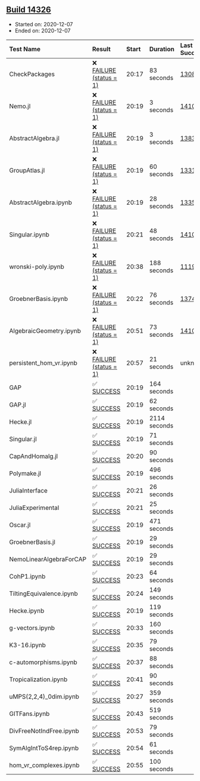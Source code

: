 ## [Build 14326](https://oscarci.mathematik.uni-kl.de/job/oscar/14326/)

* Started on: 2020-12-07
* Ended on: 2020-12-07

| Test Name    | Result | Start | Duration | Last Success | First Failure |
|:-------------|:-------|:------|:---------|:-------------|:--------------|
| CheckPackages | ❌ [FAILURE (status = 1)](https://oscarci.mathematik.uni-kl.de/job/oscar/14326/artifact/logs/build-14326/CheckPackages.log) | 20:17 | 83 seconds | [13085](https://oscarci.mathematik.uni-kl.de/job/oscar/13085/) | [13086](https://oscarci.mathematik.uni-kl.de/job/oscar/13086/) |
| Nemo.jl | ❌ [FAILURE (status = 1)](https://oscarci.mathematik.uni-kl.de/job/oscar/14326/artifact/logs/build-14326/Nemo.jl.log) | 20:19 | 3 seconds | [14101](https://oscarci.mathematik.uni-kl.de/job/oscar/14101/) | [14102](https://oscarci.mathematik.uni-kl.de/job/oscar/14102/) |
| AbstractAlgebra.jl | ❌ [FAILURE (status = 1)](https://oscarci.mathematik.uni-kl.de/job/oscar/14326/artifact/logs/build-14326/AbstractAlgebra.jl.log) | 20:19 | 3 seconds | [13837](https://oscarci.mathematik.uni-kl.de/job/oscar/13837/) | [13838](https://oscarci.mathematik.uni-kl.de/job/oscar/13838/) |
| GroupAtlas.jl | ❌ [FAILURE (status = 1)](https://oscarci.mathematik.uni-kl.de/job/oscar/14326/artifact/logs/build-14326/GroupAtlas.jl.log) | 20:19 | 60 seconds | [13311](https://oscarci.mathematik.uni-kl.de/job/oscar/13311/) | [13312](https://oscarci.mathematik.uni-kl.de/job/oscar/13312/) |
| AbstractAlgebra.ipynb | ❌ [FAILURE (status = 1)](https://oscarci.mathematik.uni-kl.de/job/oscar/14326/artifact/logs/build-14326/AbstractAlgebra.ipynb.log) | 20:19 | 28 seconds | [13355](https://oscarci.mathematik.uni-kl.de/job/oscar/13355/) | [13356](https://oscarci.mathematik.uni-kl.de/job/oscar/13356/) |
| Singular.ipynb | ❌ [FAILURE (status = 1)](https://oscarci.mathematik.uni-kl.de/job/oscar/14326/artifact/logs/build-14326/Singular.ipynb.log) | 20:21 | 48 seconds | [14101](https://oscarci.mathematik.uni-kl.de/job/oscar/14101/) | [14102](https://oscarci.mathematik.uni-kl.de/job/oscar/14102/) |
| wronski-poly.ipynb | ❌ [FAILURE (status = 1)](https://oscarci.mathematik.uni-kl.de/job/oscar/14326/artifact/logs/build-14326/wronski-poly.ipynb.log) | 20:38 | 188 seconds | [11192](https://oscarci.mathematik.uni-kl.de/job/oscar/11192/) | [11193](https://oscarci.mathematik.uni-kl.de/job/oscar/11193/) |
| GroebnerBasis.ipynb | ❌ [FAILURE (status = 1)](https://oscarci.mathematik.uni-kl.de/job/oscar/14326/artifact/logs/build-14326/GroebnerBasis.ipynb.log) | 20:22 | 76 seconds | [13748](https://oscarci.mathematik.uni-kl.de/job/oscar/13748/) | [13749](https://oscarci.mathematik.uni-kl.de/job/oscar/13749/) |
| AlgebraicGeometry.ipynb | ❌ [FAILURE (status = 1)](https://oscarci.mathematik.uni-kl.de/job/oscar/14326/artifact/logs/build-14326/AlgebraicGeometry.ipynb.log) | 20:51 | 73 seconds | [14101](https://oscarci.mathematik.uni-kl.de/job/oscar/14101/) | [14102](https://oscarci.mathematik.uni-kl.de/job/oscar/14102/) |
| persistent_hom_vr.ipynb | ❌ [FAILURE (status = 1)](https://oscarci.mathematik.uni-kl.de/job/oscar/14326/artifact/logs/build-14326/persistent_hom_vr.ipynb.log) | 20:57 | 21 seconds | unknown | unknown |
| GAP | ✅ [SUCCESS](https://oscarci.mathematik.uni-kl.de/job/oscar/14326/artifact/logs/build-14326/GAP.log) | 20:19 | 164 seconds |  |  |
| GAP.jl | ✅ [SUCCESS](https://oscarci.mathematik.uni-kl.de/job/oscar/14326/artifact/logs/build-14326/GAP.jl.log) | 20:19 | 62 seconds |  |  |
| Hecke.jl | ✅ [SUCCESS](https://oscarci.mathematik.uni-kl.de/job/oscar/14326/artifact/logs/build-14326/Hecke.jl.log) | 20:19 | 2114 seconds |  |  |
| Singular.jl | ✅ [SUCCESS](https://oscarci.mathematik.uni-kl.de/job/oscar/14326/artifact/logs/build-14326/Singular.jl.log) | 20:19 | 71 seconds |  |  |
| CapAndHomalg.jl | ✅ [SUCCESS](https://oscarci.mathematik.uni-kl.de/job/oscar/14326/artifact/logs/build-14326/CapAndHomalg.jl.log) | 20:20 | 90 seconds |  |  |
| Polymake.jl | ✅ [SUCCESS](https://oscarci.mathematik.uni-kl.de/job/oscar/14326/artifact/logs/build-14326/Polymake.jl.log) | 20:19 | 496 seconds |  |  |
| JuliaInterface | ✅ [SUCCESS](https://oscarci.mathematik.uni-kl.de/job/oscar/14326/artifact/logs/build-14326/JuliaInterface.log) | 20:21 | 26 seconds |  |  |
| JuliaExperimental | ✅ [SUCCESS](https://oscarci.mathematik.uni-kl.de/job/oscar/14326/artifact/logs/build-14326/JuliaExperimental.log) | 20:21 | 25 seconds |  |  |
| Oscar.jl | ✅ [SUCCESS](https://oscarci.mathematik.uni-kl.de/job/oscar/14326/artifact/logs/build-14326/Oscar.jl.log) | 20:19 | 471 seconds |  |  |
| GroebnerBasis.jl | ✅ [SUCCESS](https://oscarci.mathematik.uni-kl.de/job/oscar/14326/artifact/logs/build-14326/GroebnerBasis.jl.log) | 20:19 | 29 seconds |  |  |
| NemoLinearAlgebraForCAP | ✅ [SUCCESS](https://oscarci.mathematik.uni-kl.de/job/oscar/14326/artifact/logs/build-14326/NemoLinearAlgebraForCAP.log) | 20:19 | 29 seconds |  |  |
| CohP1.ipynb | ✅ [SUCCESS](https://oscarci.mathematik.uni-kl.de/job/oscar/14326/artifact/logs/build-14326/CohP1.ipynb.log) | 20:23 | 64 seconds |  |  |
| TiltingEquivalence.ipynb | ✅ [SUCCESS](https://oscarci.mathematik.uni-kl.de/job/oscar/14326/artifact/logs/build-14326/TiltingEquivalence.ipynb.log) | 20:24 | 149 seconds |  |  |
| Hecke.ipynb | ✅ [SUCCESS](https://oscarci.mathematik.uni-kl.de/job/oscar/14326/artifact/logs/build-14326/Hecke.ipynb.log) | 20:19 | 119 seconds |  |  |
| g-vectors.ipynb | ✅ [SUCCESS](https://oscarci.mathematik.uni-kl.de/job/oscar/14326/artifact/logs/build-14326/g-vectors.ipynb.log) | 20:33 | 160 seconds |  |  |
| K3-16.ipynb | ✅ [SUCCESS](https://oscarci.mathematik.uni-kl.de/job/oscar/14326/artifact/logs/build-14326/K3-16.ipynb.log) | 20:35 | 79 seconds |  |  |
| c-automorphisms.ipynb | ✅ [SUCCESS](https://oscarci.mathematik.uni-kl.de/job/oscar/14326/artifact/logs/build-14326/c-automorphisms.ipynb.log) | 20:37 | 88 seconds |  |  |
| Tropicalization.ipynb | ✅ [SUCCESS](https://oscarci.mathematik.uni-kl.de/job/oscar/14326/artifact/logs/build-14326/Tropicalization.ipynb.log) | 20:41 | 90 seconds |  |  |
| uMPS(2,2,4)_0dim.ipynb | ✅ [SUCCESS](https://oscarci.mathematik.uni-kl.de/job/oscar/14326/artifact/logs/build-14326/uMPS-2-2-4-_0dim.ipynb.log) | 20:27 | 359 seconds |  |  |
| GITFans.ipynb | ✅ [SUCCESS](https://oscarci.mathematik.uni-kl.de/job/oscar/14326/artifact/logs/build-14326/GITFans.ipynb.log) | 20:43 | 519 seconds |  |  |
| DivFreeNotIndFree.ipynb | ✅ [SUCCESS](https://oscarci.mathematik.uni-kl.de/job/oscar/14326/artifact/logs/build-14326/DivFreeNotIndFree.ipynb.log) | 20:53 | 79 seconds |  |  |
| SymAlgIntToS4rep.ipynb | ✅ [SUCCESS](https://oscarci.mathematik.uni-kl.de/job/oscar/14326/artifact/logs/build-14326/SymAlgIntToS4rep.ipynb.log) | 20:54 | 61 seconds |  |  |
| hom_vr_complexes.ipynb | ✅ [SUCCESS](https://oscarci.mathematik.uni-kl.de/job/oscar/14326/artifact/logs/build-14326/hom_vr_complexes.ipynb.log) | 20:55 | 100 seconds |  |  |
